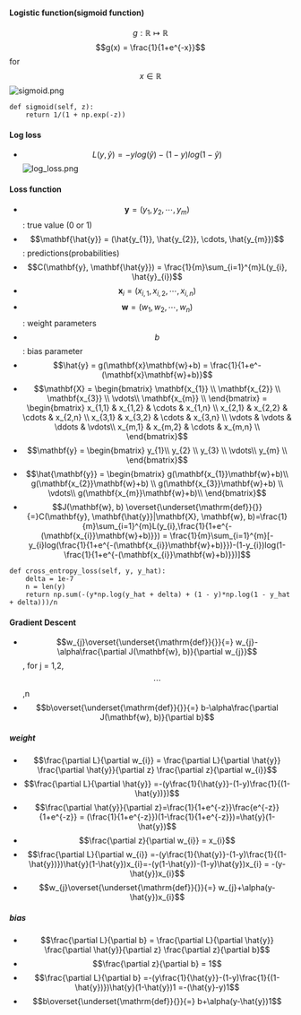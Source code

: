 #### Logistic function(sigmoid function)
$$g:\mathbb{R} \mapsto \mathbb{R}$$
$$g(x) = \frac{1}{1+e^{-x}}$$ for $$x\in\mathbb{R}$$
![sigmoid.png](https://www.dropbox.com/scl/fi/t1glpp8jo31eazk013gqe/sigmoid.png?rlkey=vbw7lg30gohq2arjyokqpp9d5&dl=0&raw=1)
```
def sigmoid(self, z):
    return 1/(1 + np.exp(-z))
```

#### Log loss
- $$L(y, \hat{y})=-ylog(\hat{y})-(1-y)log(1-\hat{y})$$
![log_loss.png](https://www.dropbox.com/scl/fi/wt2kegsxe5ysjk22qy4i6/log_loss.png?rlkey=o9nunk1fckhbdxb12nlt80mg1&dl=0&raw=1)

#### Loss function
- $$\mathbf{y} = (y_{1}, y_{2}, \cdots,y_{m})$$ : true value (0 or 1)
- $$\mathbf{\hat{y}} = (\hat{y_{1}}, \hat{y_{2}}, \cdots, \hat{y_{m}})$$ : predictions(probabilities)
- $$C(\mathbf{y}, \mathbf{\hat{y}}) = \frac{1}{m}\sum_{i=1}^{m}L(y_{i}, \hat{y}_{i})$$
- $$\mathbf{x}_{i} = (x_{i, 1},x_{i, 2}, \cdots, x_{i, n})$$
- $$\mathbf{w} = (w_{1},w_{2}, \cdots, w_{n})$$ : weight parameters
- $$b$$ : bias parameter
- $$\hat{y} = g(\mathbf{x}\mathbf{w}+b) = \frac{1}{1+e^-(\mathbf{x}\mathbf{w}+b)}$$
- $$\mathbf{X} = \begin{bmatrix} 
\mathbf{x_{1}} \\ 
\mathbf{x_{2}} \\
\mathbf{x_{3}} \\
\vdots\\
\mathbf{x_{m}} \\
\end{bmatrix} = \begin{bmatrix}
x_{1,1} & x_{1,2} & \cdots & x_{1,n} \\
x_{2,1} & x_{2,2} & \cdots & x_{2,n} \\
x_{3,1} & x_{3,2} & \cdots & x_{3,n} \\
\vdots & \vdots & \ddots & \vdots\\
x_{m,1} & x_{m,2} & \cdots & x_{m,n} \\
\end{bmatrix}$$ 
- $$\mathbf{y} = \begin{bmatrix}
y_{1}\\ 
y_{2} \\
y_{3} \\
\vdots\\
y_{m} \\
\end{bmatrix}$$
- $$\hat{\mathbf{y}} = \begin{bmatrix}
g(\mathbf{x_{1}}\mathbf{w}+b)\\ 
g(\mathbf{x_{2}}\mathbf{w}+b) \\
g(\mathbf{x_{3}}\mathbf{w}+b) \\
\vdots\\
g(\mathbf{x_{m}}\mathbf{w}+b)\\
\end{bmatrix}$$
- $$J(\mathbf{w}, b) \overset{\underset{\mathrm{def}}{}}{=}C(\mathbf{y}, \mathbf{\hat{y}}|\mathbf{X}, \mathbf{w}, b)=\frac{1}{m}\sum_{i=1}^{m}L(y_{i},\frac{1}{1+e^{-(\mathbf{x_{i}}\mathbf{w}+b)}}) = \frac{1}{m}\sum_{i=1}^{m}[-y_{i}log(\frac{1}{1+e^{-(\mathbf{x_{i}}\mathbf{w}+b)}})-(1-y_{i})log(1-\frac{1}{1+e^{-(\mathbf{x_{i}}\mathbf{w}+b)}})]$$
```
def cross_entropy_loss(self, y, y_hat):
    delta = 1e-7
    n = len(y)
    return np.sum(-(y*np.log(y_hat + delta) + (1 - y)*np.log(1 - y_hat + delta)))/n
```
#### Gradient Descent
- $$w_{j}\overset{\underset{\mathrm{def}}{}}{=} w_{j}-\alpha\frac{\partial J(\mathbf{w}, b)}{\partial w_{j}}$$ , for j = 1,2,$$\cdots$$,n
- $$b\overset{\underset{\mathrm{def}}{}}{=} b-\alpha\frac{\partial J(\mathbf{w}, b)}{\partial b}$$
##### weight
- $$\frac{\partial L}{\partial w_{i}} = \frac{\partial L}{\partial \hat{y}} \frac{\partial \hat{y}}{\partial z} \frac{\partial z}{\partial w_{i}}$$
- $$\frac{\partial L}{\partial \hat{y}} =-(y\frac{1}{\hat{y}}-(1-y)\frac{1}{(1-\hat{y})})$$
- $$\frac{\partial \hat{y}}{\partial z}=\frac{1}{1+e^{-z}}\frac{e^{-z}}{1+e^{-z}} = (\frac{1}{1+e^{-z}})(1-\frac{1}{1+e^{-z}})=\hat{y}(1-\hat{y})$$
- $$\frac{\partial z}{\partial w_{i}} = x_{i}$$
- $$\frac{\partial L}{\partial w_{i}} =-(y\frac{1}{\hat{y}}-(1-y)\frac{1}{(1-\hat{y})})\hat{y}(1-\hat{y})x_{i}=-(y(1-\hat{y})-(1-y)\hat{y})x_{i} = -(y-\hat{y})x_{i}$$
- $$w_{j}\overset{\underset{\mathrm{def}}{}}{=} w_{j}+\alpha(y-\hat{y})x_{i}$$
##### bias
- $$\frac{\partial L}{\partial b} = \frac{\partial L}{\partial \hat{y}} \frac{\partial \hat{y}}{\partial z} \frac{\partial z}{\partial b}$$
- $$\frac{\partial z}{\partial b} = 1$$
- $$\frac{\partial L}{\partial b} =-(y\frac{1}{\hat{y}}-(1-y)\frac{1}{(1-\hat{y})})\hat{y}(1-\hat{y})1 =-(\hat{y}-y)1$$
- $$b\overset{\underset{\mathrm{def}}{}}{=} b+\alpha(y-\hat{y})1$$
